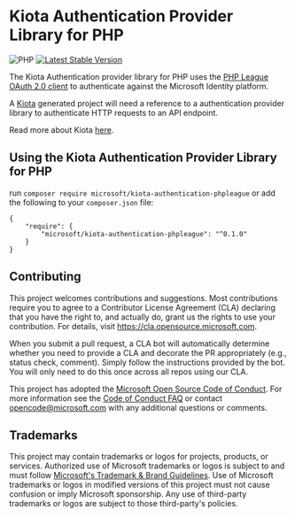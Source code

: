 # Kiota Authentication Provider Library for PHP

![PHP](https://github.com/microsoft/kiota-authentication-phpleague-php/actions/workflows/pr-validation.yml/badge.svg)
[![Latest Stable Version](https://poser.pugx.org/microsoft/kiota-authentication-phpleague/version)](https://packagist.org/packages/microsoft/kiota-authentication-phpleague)

The Kiota Authentication provider library for PHP uses the [PHP League OAuth 2.0 client](https://oauth2-client.thephpleague.com/) to authenticate against the Microsoft Identity platform.

A [Kiota](https://github.com/microsoft/kiota) generated project will need a reference to a authentication provider library to authenticate HTTP requests to an API endpoint.

Read more about Kiota [here](https://github.com/microsoft/kiota/blob/main/README.md).


## Using the Kiota Authentication Provider Library for PHP

run `composer require microsoft/kiota-authentication-phpleague` or add the following to your `composer.json` file:

```Shell
{
    "require": {
        "microsoft/kiota-authentication-phpleague": "^0.1.0"
    }
}
```
## Contributing

This project welcomes contributions and suggestions.  Most contributions require you to agree to a
Contributor License Agreement (CLA) declaring that you have the right to, and actually do, grant us
the rights to use your contribution. For details, visit https://cla.opensource.microsoft.com.

When you submit a pull request, a CLA bot will automatically determine whether you need to provide
a CLA and decorate the PR appropriately (e.g., status check, comment). Simply follow the instructions
provided by the bot. You will only need to do this once across all repos using our CLA.

This project has adopted the [Microsoft Open Source Code of Conduct](https://opensource.microsoft.com/codeofconduct/).
For more information see the [Code of Conduct FAQ](https://opensource.microsoft.com/codeofconduct/faq/) or
contact [opencode@microsoft.com](mailto:opencode@microsoft.com) with any additional questions or comments.

## Trademarks

This project may contain trademarks or logos for projects, products, or services. Authorized use of Microsoft
trademarks or logos is subject to and must follow
[Microsoft's Trademark & Brand Guidelines](https://www.microsoft.com/en-us/legal/intellectualproperty/trademarks/usage/general).
Use of Microsoft trademarks or logos in modified versions of this project must not cause confusion or imply Microsoft sponsorship.
Any use of third-party trademarks or logos are subject to those third-party's policies.
